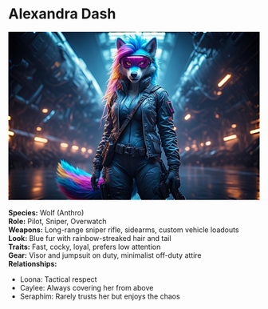 # Alexandra Dash

![Alexandra Dash](../assets/dash.jpg)

**Species:** Wolf (Anthro)  
**Role:** Pilot, Sniper, Overwatch  
**Weapons:** Long-range sniper rifle, sidearms, custom vehicle loadouts  
**Look:** Blue fur with rainbow-streaked hair and tail  
**Traits:** Fast, cocky, loyal, prefers low attention  
**Gear:** Visor and jumpsuit on duty, minimalist off-duty attire  
**Relationships:**  
- Loona: Tactical respect  
- Caylee: Always covering her from above  
- Seraphim: Rarely trusts her but enjoys the chaos  
